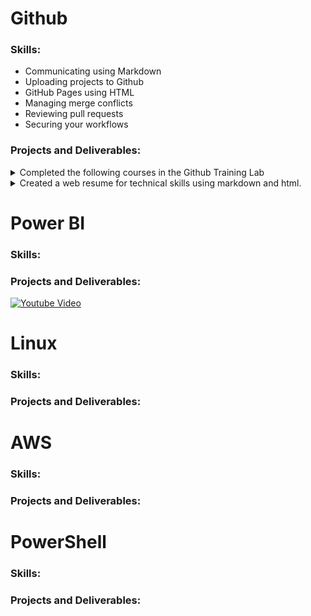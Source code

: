 # Github 
### Skills:
- Communicating using Markdown
- Uploading projects to Github
- GitHub Pages using HTML
- Managing merge conflicts
- Reviewing pull requests
- Securing your workflows

### Projects and Deliverables:
<details>
- <summary>Completed the following courses in the Github Training Lab</summary>
![Day 1](https://i.ibb.co/CQD28hY/Screen-Shot-2019-09-30-at-8-49-46-PM.png)
</details>
<details>
<summary>Created a web resume for technical skills using markdown and html.</summary>
  This leveraged different skills such as html programming, uploading and inserting images, and commiting updates to the master branch. Most of my focus in creating this template was placed on taking the Jekyll template and customizing it. Github has a set of standard themes for webpages, so I was able to find the html file for the "architect" theme and make personal changes from there such as: adding my headshot and personal information to the sidebar, changing the default header (my repository name) to a customized title and subtitle, and formatting text within the body of the page. 
  
   The biggest issue I ran into was getting the headshot image to appear on the page. It was my understanding that in order to get an image to appear in Github, I would have to have the image in my repository and format the source based on its location within my repository. After several failed attempts at getting this to work, I tried adding the web address of the image as the source and the picture began showing up on my page. 
</details>

# Power BI
### Skills:
### Projects and Deliverables:
[![Youtube Video](https://i.ytimg.com/vi/gQOR47AbiPs/hqdefault.jpg)](https://www.youtube.com/watch?v=gQOR47AbiPs&feature=youtu.be)

# Linux
### Skills:
### Projects and Deliverables:

# AWS
### Skills:
### Projects and Deliverables:

# PowerShell
### Skills:
### Projects and Deliverables:

